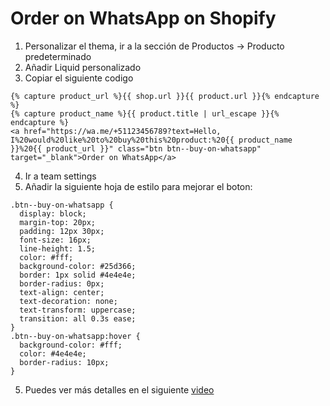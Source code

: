 # Order on WhatsApp on Shopify
1. Personalizar el thema, ir a la sección de Productos -> Producto predeterminado
2. Añadir Liquid personalizado
3. Copiar el siguiente codigo

```
{% capture product_url %}{{ shop.url }}{{ product.url }}{% endcapture %}
{% capture product_name %}{{ product.title | url_escape }}{% endcapture %}
<a href="https://wa.me/+51123456789?text=Hello, I%20would%20like%20to%20buy%20this%20product:%20{{ product_name }}%20{{ product_url }}" class="btn btn--buy-on-whatsapp" target="_blank">Order on WhatsApp</a>
```
4. Ir a team settings
4. Añadir la siguiente hoja de estilo para mejorar el boton:
```
.btn--buy-on-whatsapp {
  display: block;
  margin-top: 20px;
  padding: 12px 30px;
  font-size: 16px;
  line-height: 1.5;
  color: #fff;
  background-color: #25d366;
  border: 1px solid #4e4e4e;
  border-radius: 0px;
  text-align: center;
  text-decoration: none;
  text-transform: uppercase;
  transition: all 0.3s ease;
}
.btn--buy-on-whatsapp:hover {
  background-color: #fff;
  color: #4e4e4e;
  border-radius: 10px;
}
```
5. Puedes ver más detalles en el siguiente [video](https://www.youtube.com/watch?v=uyfH_MAO9w4)
